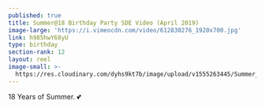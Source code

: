 ```yaml
---
published: true
title: Summer@18 Birthday Party SDE Video (April 2019)
image-large: 'https://i.vimeocdn.com/video/612830276_1920x700.jpg'
link: h985hwY68yU
type: birthday
section-rank: 12
layout: reel
image-small: >-
  https://res.cloudinary.com/dyhs9kt7b/image/upload/v1555263445/Summer_1a-02ab.jpg
---
```

18 Years of Summer. 💕
